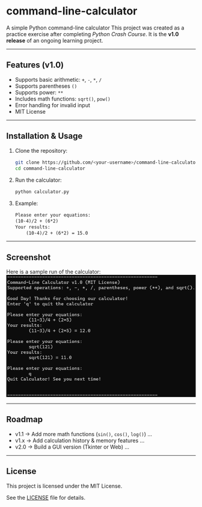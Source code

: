 # command-line-calculator
A simple Python command-line calculator 
This project was created as a practice exercise after completing *Python Crash Course*. 
It is the **v1.0 release** of an ongoing learning project.

---

## Features (v1.0)
- Supports basic arithmetic: `+`, `-`, `*`, `/`
- Supports parentheses `()`
- Supports power: `**`
- Includes math functions: `sqrt()`, `pow()`
- Error handling for invalid input
- MIT License

---

## Installation & Usage
1. Clone the repository:
   ```bash
   git clone https://github.com/<your-username>/command-line-calculator.git
   cd command-line-calculator
   ```

2. Run the calculator:
   ```bash
   python calculator.py
   ```
   

3. Example:
    ```text
    Please enter your equations:
    (10-4)/2 + (6*2)
    Your results:
        (10-4)/2 + (6*2) = 15.0
    ```

---

## Screenshot
Here is a sample run of the calculator:
![Calculator Screenshot](code-run-example.png)

---

## Roadmap
- v1.1 → Add more math functions (`sin()`, `cos()`, `log()`) ...
- v1.x → Add calculation history & memory features ...
- v2.0 → Build a GUI version (Tkinter or Web) ...

---

## License
This project is licensed under the MIT License.  

See the [LICENSE](LICENSE) file for details.
